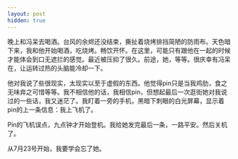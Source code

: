 ```yaml
---
layout: post
hidden: true
---
```

晚上和冯呆去喝酒。台风的余烬还没结束，撕扯着烧烤排挡简陋的防雨布。天色暗下来，我和他开始喝酒，吃烧烤。畅饮开怀。在这里，可能只有跟他在一起的时候才能体会到口无遮拦的感觉。最近被压抑了很久。前途，她，等等。很庆幸有冯呆在，让运转过热的头脑能冷却一下。

他对我说了些很现实，太现实以至于虚假的东西。他觉得pin只是当我鸡肋，食之无味弃之可惜等等。我不相信他的话，我相信pin，但想起最后一次逛街她对我说过的一些话，我又迷茫了。我盯着一旁的手机，黑暗下刺眼的白光屏幕，显示着pin的上一条信息：我上飞机了。

Pin的飞机误点，九点钟才开始登机。我给她发完最后一条，一路平安。然后关机了。

从7月23号开始，我要学会忘了她。